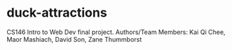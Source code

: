 # duck-attractions
CS146 Intro to Web Dev final project.
Authors/Team Members: Kai Qi Chee, Maor Mashiach, David Son, Zane Thummborst
